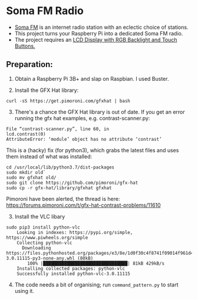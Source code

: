
# Soma FM Radio
* [Soma FM](http://somafm.com) is an internet radio station with an eclectic choice of stations.
* This project turns your Raspberry Pi into a dedicated Soma FM radio.
* The project requires an [LCD Display with RGB Backlight and Touch Buttons.](<https://thepihut.com/products/gfx-hat-128x64-lcd-display-with-rgb-backlight-and-touch-buttons>)

## Preparation: 

 1. Obtain a Raspberry Pi 3B+ and slap on Raspbian. I used Buster.

 2. Install the GFX Hat library:
 
```
curl -sS https://get.pimoroni.com/gfxhat | bash
```

 3. There's a chance the  GFX Hat library is out of date.
    If you get an error running the gfx hat examples, e.g. contrast-scanner.py:
    
```
File “contrast-scanner.py”, line 60, in
lcd.contrast(0)
AttributeError: ‘module’ object has no attribute ‘contrast’
```

This is a (hacky) fix (for python3), which grabs the latest files and uses them instead of what was installed:

```
cd /usr/local/lib/python3.7/dist-packages
sudo mkdir old`
sudo mv gfxhat old/
sudo git clone https://github.com/pimoroni/gfx-hat
sudo cp -r gfx-hat/library/gfxhat gfxhat
```

Pimoroni have been alerted, the thread is here: https://forums.pimoroni.com/t/gfx-hat-contrast-problems/11610
   
 3. Install the VLC libary
``` 
sudo pip3 install python-vlc
    Looking in indexes: https://pypi.org/simple, https://www.piwheels.org/simple
    Collecting python-vlc
      Downloading https://files.pythonhosted.org/packages/e3/8e/1d0f30c4f8741f09014f961d49c55b1590d546e2199a54f396d288e978dd/python_vlc-3.0.11115-py3-none-any.whl (80kB)
        100% |████████████████████████████████| 81kB 429kB/s 
    Installing collected packages: python-vlc
    Successfully installed python-vlc-3.0.11115
```
 4. The code needs a bit of organising; run `command_pattern.py` to start using it.
